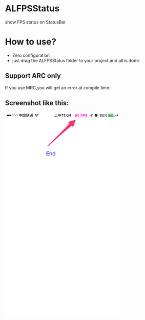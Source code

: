 # ALFPSStatus
show FPS status on StatusBar

# How to use?
* Zero configuration
* just drag the ALFPSStatus folder to your project,and all is done.

## Support ARC only
If you use MRC,you will get an error at compile time.

## Screenshot like this:

<img src="resources/screenshot.png" width="375" height="667">
